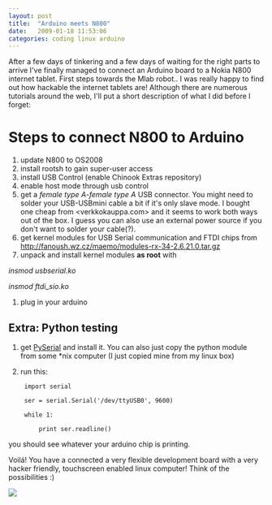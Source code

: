 ```yaml
---
layout: post
title:  "Arduino meets N800"
date:   2009-01-18 11:53:06 
categories: coding linux arduino 
---
```

After a few days of tinkering and a few days of waiting for the right parts to arrive I've finally managed to connect an Arduino board to a Nokia N800 internet tablet. First steps towards the Mlab robot.. I was really happy to find out how hackable the internet tablets are! Although there are numerous tutorials around the web, I'll put a short description of what I did before I forget:

# Steps to connect N800 to Arduino #
1. update N800 to OS2008
1. install rootsh to gain super-user access
1. install USB Control (enable Chinook Extras repository)
1. enable host mode through usb control
1. get a *female type A-female type A* USB connector. You might need to solder your USB-USBmini cable a bit if it's only slave mode. I bought one cheap from <verkkokauppa.com> and it seems to work both ways out of the box. I guess you can also use an external power source if you don't want to solder your cable(?).
1. get kernel modules for USB Serial communication and FTDI chips from <http://fanoush.wz.cz/maemo/modules-rx-34-2.6.21.0.tar.gz>
1. unpack and install kernel modules **as root** with

 *insmod usbserial.ko*

 *insmod ftdi_sio.ko*

1. plug in your arduino

## Extra: Python testing
1. get [PySerial](http://pyserial.wiki.sourceforge.net/pySerial) and install it. You can also just copy the python module from some *nix computer (I just copied mine from my linux box)
1. run this:

        import serial

        ser = serial.Serial('/dev/ttyUSB0', 9600)

        while 1:

            print ser.readline()


you should see whatever your arduino chip is printing.

Voilá! You have a connected a very flexible development board with a very hacker friendly, touchscreen enabled linux computer! Think of the possibilities :)									

<img src=df1f56aa7779740891bc2a75604ed72e.jpg />
